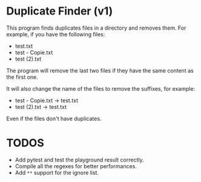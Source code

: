 # Duplicate Finder (v1)

This program finds duplicates files in a directory and removes them.
For example, if you have the following files:

- test.txt
- test - Copie.txt
- test (2).txt

The program will remove the last two files if they have the same content as the first one.

It will also change the name of the files to remove the suffixes, for example:

- test - Copie.txt -> test.txt
- test (2).txt -> test.txt

Even if the files don't have duplicates.

# TODOS

- Add pytest and test the playground result correctly.
- Compile all the regexes for better performances.
- Add `**` support for the ignore list.

